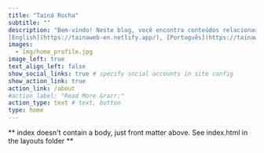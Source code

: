 ```yaml
---
title: "Tainá Rocha"
subtitle: ""
description: "Bem-vindo! Neste blog, você encontra conteúdos relacionados à biodiversidade, mudanças globais, bioinformática, ciência de dados, estatística e programação em R (#rstat) <br>
[English](https://tainaweb-en.netlify.app/), [Português](https://tainaweb-pt.netlify.app/)" 
images:
  - img/home_profile.jpg
image_left: true
text_align_left: false
show_social_links: true # specify social accounts in site config
show_action_link: true
action_link: /about
#action_label: "Read More &rarr;"
action_type: text # text, button
type: home
---
```


** index doesn't contain a body, just front matter above.
See index.html in the layouts folder **
